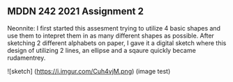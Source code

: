 ## MDDN 242 2021 Assignment 2

Neonnite:
I first started this assesment trying to utilize 4 basic shapes and use them to intepret them in as many different shapes as possible. After sketching 2 different alphabets on paper, I gave it a digital sketch where this design of utilizing 2 lines, an ellipse and a sqaure quickly became rudamentrey. 

![sketch]
(https://i.imgur.com/Cuh4vjM.png)
(image test)


